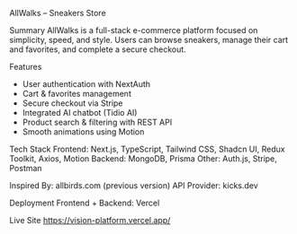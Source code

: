 AllWalks – Sneakers Store

Summary
AllWalks is a full-stack e-commerce platform focused on simplicity, speed, and style. Users can browse sneakers, manage their cart and favorites, and complete a secure checkout.

Features
- User authentication with NextAuth
- Cart & favorites management
- Secure checkout via Stripe
- Integrated AI chatbot (Tidio AI)
- Product search & filtering with REST API
- Smooth animations using Motion

Tech Stack
Frontend: Next.js, TypeScript, Tailwind CSS, Shadcn UI, Redux Toolkit, Axios, Motion
Backend: MongoDB, Prisma
Other: Auth.js, Stripe, Postman

Inspired By: allbirds.com
 (previous version)
API Provider: kicks.dev

Deployment
Frontend + Backend: Vercel

Live Site
https://vision-platform.vercel.app/

